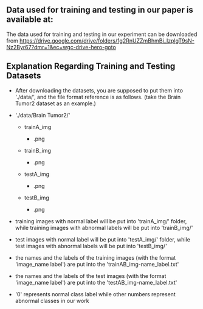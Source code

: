 ## Data used for training and testing in our paper is available at:
The data used for training and testing in our experiment can be downloaded from https://drive.google.com/drive/folders/1g2RnUZZmBhmBi_IzplgT9sN-Nz2Byr67?dmr=1&ec=wgc-drive-hero-goto


## Explanation Regarding Training and Testing Datasets
- After downloading the datasets, you are supposed to put them into './data/', and the file format reference is as follows. (take the Brain Tumor2 dataset as an example.)

- './data/Brain Tumor2/'
  - trainA_img
    - .png
  - trainB_img
    - .png
  
  - testA_img
    - .png
  - testB_img
    - .png

- training images with normal label will be put into 'trainA_img/' folder, while training images with abnormal labels will be put into 'trainB_img/'
- test images with normal label will be put into 'testA_img/' folder, while test images with abnormal labels will be put into 'testB_img/'
- the names and the labels of the training images (with the format 'image_name label') are put into the 'trainAB_img-name_label.txt'
- the names and the labels of the test images (with the format 'image_name label') are put into the 'testAB_img-name_label.txt'
- '0' represents normal class label while other numbers represent abnormal classes in our work